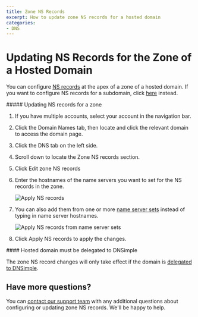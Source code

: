 ```yaml
---
title: Zone NS Records
excerpt: How to update zone NS records for a hosted domain
categories:
- DNS
---
```


# Updating NS Records for the Zone of a Hosted Domain

You can configure [NS records](/articles/ns-record/) at the apex of a zone of a hosted domain. If you want to configure NS records for a subdomain, click [here](/articles/add-ns-records-for-subdomain/) instead.

<div class="section-steps" markdown="1">
##### Updating NS records for a zone

1.  If you have multiple accounts, select your account in the navigation bar.
1.  Click the <label>Domain Names</label> tab, then locate and click the relevant domain to access the domain page.
1. Click the <label>DNS</label> tab on the left side.
1. Scroll down to locate the Zone NS records section.
1. Click <label>Edit zone NS records</label>

   <!--- needs screenshot -->

1. Enter the hostnames of the name servers you want to set for the NS records in the zone.

    ![Apply NS records](/files/zone-ns-records-update.png)
1. You can also add them from one or more [name server sets](/articles/name-server-sets) instead of typing in name server hostnames.

    ![Apply NS records from name server sets](/files/zone-ns-records-name-server-set.png)
1. Click <label>Apply NS records</label> to apply the changes.
</div>

<info>
#### Hosted domain must be delegated to DNSimple

The zone NS record changes will only take effect if the domain is [delegated to DNSimple](/articles/delegating-dnsimple-hosted).
</info>

## Have more questions? 

You can [contact our support team](https://dnsimple.com/feedback) with any additional questions about configuring or updating zone NS records. We'll be happy to help. 
